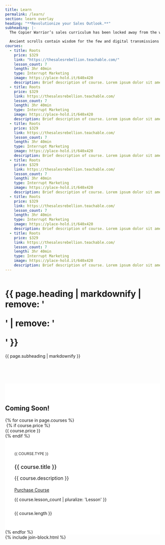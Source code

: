 ```yaml
---
title: Learn
permalink: /learn/
section: learn overlay
heading: "**Revolutionize your Sales Outlook.**"
subheading: |-
  The Copier Warrior’s sales curriculum has been locked away from the world, until now. We have gathered this knowledge and created valuable learning lessons just for you.

  Ancient scrolls contain wisdom for the few and digital transmissions relay vital encrypted information. But these courses have been deciphered so you can change the game. They carry immense value for all who are willing to light their torch and join the Rebellion.
courses:
  - title: Roots
    price: $329
    link: "https://thesalesrebellion.teachable.com/"
    lesson_count: 7
    length: 3hr 40min
    type: Interrupt Marketing
    image: https://place-hold.it/640x420
    description: Brief description of course. Lorem ipsum dolor sit amet, consectetur adipiscing elit. Praesent euismod in enim a placerat. Aliquam eleifend dictum rutrum. Sed at nunc sit amet urna pulvinar aliquam.
  - title: Roots
    price: $329
    link: https://thesalesrebellion.teachable.com/
    lesson_count: 7
    length: 3hr 40min
    type: Interrupt Marketing
    image: https://place-hold.it/640x420
    description: Brief description of course. Lorem ipsum dolor sit amet, consectetur adipiscing elit. Praesent euismod in enim a placerat. Aliquam eleifend dictum rutrum. Sed at nunc sit amet urna pulvinar aliquam.
  - title: Roots
    price: $329
    link: https://thesalesrebellion.teachable.com/
    lesson_count: 7
    length: 3hr 40min
    type: Interrupt Marketing
    image: https://place-hold.it/640x420
    description: Brief description of course. Lorem ipsum dolor sit amet, consectetur adipiscing elit. Praesent euismod in enim a placerat. Aliquam eleifend dictum rutrum. Sed at nunc sit amet urna pulvinar aliquam.
  - title: Roots
    price: $329
    link: https://thesalesrebellion.teachable.com/
    lesson_count: 7
    length: 3hr 40min
    type: Interrupt Marketing
    image: https://place-hold.it/640x420
    description: Brief description of course. Lorem ipsum dolor sit amet, consectetur adipiscing elit. Praesent euismod in enim a placerat. Aliquam eleifend dictum rutrum. Sed at nunc sit amet urna pulvinar aliquam.
  - title: Roots
    price: $329
    link: https://thesalesrebellion.teachable.com/
    lesson_count: 7
    length: 3hr 40min
    type: Interrupt Marketing
    image: https://place-hold.it/640x420
    description: Brief description of course. Lorem ipsum dolor sit amet, consectetur adipiscing elit. Praesent euismod in enim a placerat. Aliquam eleifend dictum rutrum. Sed at nunc sit amet urna pulvinar aliquam.
  - title: Roots
    price: $329
    link: https://thesalesrebellion.teachable.com/
    lesson_count: 7
    length: 3hr 40min
    type: Interrupt Marketing
    image: https://place-hold.it/640x420
    description: Brief description of course. Lorem ipsum dolor sit amet, consectetur adipiscing elit. Praesent euismod in enim a placerat. Aliquam eleifend dictum rutrum. Sed at nunc sit amet urna pulvinar aliquam.
---
```


<div class="row" style="margin-bottom:80px">
  <div class="column medium-8 medium-offset-2 inverse text-center">
    <h1 class="text-xlarge">{{ page.heading | markdownify | remove: '<p>' | remove: '</p>' }}</h1>
    {{ page.subheading | markdownify }}
  </div>
</div>
<div style="background-color:#fff;padding-top:40px;position:relative">
  <div class="content text-center"><h2>Coming Soon!</h2></div>
  <div class="row small-up-1 medium-up-2 large-up-3 medium-8 medium-offset-2" data-equalizer>
    {% for course in page.courses %}
    <div class="column column-block">
      <div class="container">
        <img alt="" src="{{ course.image }}" />
        {% if course.price %}<div class="price">{{ course.price }}</div>{% endif %}
        <div style="padding:30px">
          <p style="color:#201f1f;font-size:12px;text-transform:uppercase">{{ course.type }}</p>
          <h2 style="font-size:18px;font-weight:500">{{ course.title }}</h2>
          <p style="font-size:16px;margin-bottom:20px">{{ course.description }}</p>
          <a href="{{ course.link }}" class="button" style="margin-bottom:30px">Purchase Course</a>
          <div class="row">
            <div class="column medium-6">
              <p class="lesson">{{ course.lesson_count | pluralize: 'Lesson' }}</p>
            </div>
            <div class="column medium-6">
              <p class="time text-right">{{ course.length }}</p>
            </div>
          </div>
        </div>
      </div>
    </div>
    {% endfor %}
  </div>
</div>
{% include join-block.html %}
